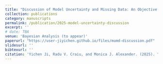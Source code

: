 ```yaml
---
title: "Discussion of Model Uncertainty and Missing Data: An Objective Bayesian Perspective"
collection: publications
category: manuscripts
permalink: /publication/2025-model-uncertainty-discussion
excerpt: ''
# date: TBA
venue: 'Bayesian Analysis (to appear)'
paperurl: "https://user-jiyichen.github.io/files/mumd-discussion.pdf"
slidesurl: ''
bibtexurl: ''
citation: 'Yichen Ji, Radu V. Craiu, and Monica J. Alexander. (2025). "Discussion of Model Uncertainty and Missing Data: An Objective Bayesian Perspective." <i>Bayesian Analysis</i>, to appear.'
---
```

